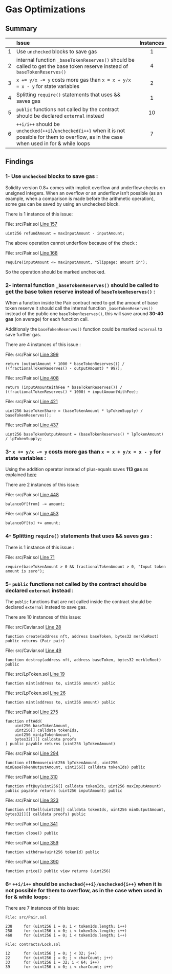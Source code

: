 # Gas Optimizations

## Summary

|               | Issue         | Instances     |
| :-------------: |:-------------|:-------------:|
| 1    | Use `unchecked` blocks to save gas  |  1 |
| 2    | internal function `_baseTokenReserves()` should be called to get the base token reserve instead of `baseTokenReserves()`  |  4 |
| 3    | `x += y/x -= y` costs more gas than `x = x + y/x = x - y` for state variables  |  2 |
| 4    | Splitting `require()` statements that uses && saves gas  |  1 |
| 5    | `public` functions not called by the contract should be declared `external` instead |  10 |
| 6    | `++i/i++` should be `unchecked{++i}`/`unchecked{i++}` when it is not possible for them to overflow, as in the case when used in for & while loops |  7  |


## Findings

### 1- Use `unchecked` blocks to save gas :

Solidity version 0.8+ comes with implicit overflow and underflow checks on unsigned integers. When an overflow or an underflow isn’t possible (as an example, when a comparison is made before the arithmetic operation), some gas can be saved by using an unchecked block.

There is 1 instance of this issue:

File: src/Pair.sol [Line 157](https://github.com/code-423n4/2022-12-caviar/blob/main/src/Pair.sol#L157)
```
uint256 refundAmount = maxInputAmount - inputAmount;
```

The above operation cannot underflow because of the check : 

File: src/Pair.sol [Line 168](https://github.com/code-423n4/2022-12-caviar/blob/main/src/Pair.sol#L168)
```
require(inputAmount <= maxInputAmount, "Slippage: amount in");
```

So the operation should be marked unchecked.

### 2- internal function `_baseTokenReserves()` should be called to get the base token reserve instead of `baseTokenReserves()`  :

When a function inside the Pair contract need to get the amount of base token reserve it should call the internal function `_baseTokenReserves()` instead of the public one `baseTokenReserves()`, this will save around **30-40 gas** (on average) for each function call.

Additionaly the `baseTokenReserves()` function could be marked `external` to save further gas.

There are 4 instances of this issue :

File: src/Pair.sol [Line 399](https://github.com/code-423n4/2022-12-caviar/blob/main/src/Pair.sol#L399)
```
return (outputAmount * 1000 * baseTokenReserves()) / ((fractionalTokenReserves() - outputAmount) * 997);
```

File: src/Pair.sol [Line 408](https://github.com/code-423n4/2022-12-caviar/blob/main/src/Pair.sol#L408)
```
return (inputAmountWithFee * baseTokenReserves()) / ((fractionalTokenReserves() * 1000) + inputAmountWithFee);
```

File: src/Pair.sol [Line 421](https://github.com/code-423n4/2022-12-caviar/blob/main/src/Pair.sol#L421)
```
uint256 baseTokenShare = (baseTokenAmount * lpTokenSupply) / baseTokenReserves();
```

File: src/Pair.sol [Line 437](https://github.com/code-423n4/2022-12-caviar/blob/main/src/Pair.sol#L437)
```
uint256 baseTokenOutputAmount = (baseTokenReserves() * lpTokenAmount) / lpTokenSupply;
```

### 3- `x += y/x -= y` costs more gas than `x = x + y/x = x - y` for state variables :

Using the addition operator instead of plus-equals saves **113 gas** as explained [here](https://gist.github.com/IllIllI000/cbbfb267425b898e5be734d4008d4fe8)

There are 2 instances of this issue:

File: src/Pair.sol [Line 448](https://github.com/code-423n4/2022-12-caviar/blob/main/src/Pair.sol#L448)
```
balanceOf[from] -= amount;
```

File: src/Pair.sol [Line 453](https://github.com/code-423n4/2022-12-caviar/blob/main/src/Pair.sol#L453)
```
balanceOf[to] += amount;
```

### 4- Splitting `require()` statements that uses && saves gas :

There is 1 instance of this issue :

File: src/Pair.sol [Line 71](https://github.com/code-423n4/2022-12-caviar/blob/main/src/Pair.sol#L71)

```
require(baseTokenAmount > 0 && fractionalTokenAmount > 0, "Input token amount is zero");
```

### 5- `public` functions not called by the contract should be declared `external` instead :

The `public` functions that are not called inside the contract should be declared `external` instead to save gas.

There are 10 instances of this issue:

File: src/Caviar.sol [Line 28](https://github.com/code-423n4/2022-12-caviar/blob/main/src/Caviar.sol#L28)
```
function create(address nft, address baseToken, bytes32 merkleRoot) public returns (Pair pair)
```

File: src/Caviar.sol [Line 49](https://github.com/code-423n4/2022-12-caviar/blob/main/src/Caviar.sol#L49)
```
function destroy(address nft, address baseToken, bytes32 merkleRoot) public
```

File: src/LpToken.sol [Line 19](https://github.com/code-423n4/2022-12-caviar/blob/main/src/LpToken.sol#L19)
```
function mint(address to, uint256 amount) public 
```

File: src/LpToken.sol [Line 26](https://github.com/code-423n4/2022-12-caviar/blob/main/src/LpToken.sol#L26)
```
function mint(address to, uint256 amount) public 
```

File: src/Pair.sol [Line 275](https://github.com/code-423n4/2022-12-caviar/blob/0212f9dc3b6a418803dbfacda0e340e059b8aae2/src/Pair.sol#L275-L280)
```
function nftAdd(
    uint256 baseTokenAmount,
    uint256[] calldata tokenIds,
    uint256 minLpTokenAmount,
    bytes32[][] calldata proofs
) public payable returns (uint256 lpTokenAmount)
```

File: src/Pair.sol [Line 294](https://github.com/code-423n4/2022-12-caviar/blob/0212f9dc3b6a418803dbfacda0e340e059b8aae2/src/Pair.sol#L294)
```
function nftRemove(uint256 lpTokenAmount, uint256 minBaseTokenOutputAmount, uint256[] calldata tokenIds) public
```

File: src/Pair.sol [Line 310](https://github.com/code-423n4/2022-12-caviar/blob/0212f9dc3b6a418803dbfacda0e340e059b8aae2/src/Pair.sol#L310)
```
function nftBuy(uint256[] calldata tokenIds, uint256 maxInputAmount) public payable returns (uint256 inputAmount) public 
```

File: src/Pair.sol [Line 323](https://github.com/code-423n4/2022-12-caviar/blob/0212f9dc3b6a418803dbfacda0e340e059b8aae2/src/Pair.sol#L323)
```
function nftSell(uint256[] calldata tokenIds, uint256 minOutputAmount, bytes32[][] calldata proofs) public 
```

File: src/Pair.sol [Line 341](https://github.com/code-423n4/2022-12-caviar/blob/main/src/Pair.sol#L341)
```
function close() public
```

File: src/Pair.sol [Line 359](https://github.com/code-423n4/2022-12-caviar/blob/main/src/Pair.sol#L359)
```
function withdraw(uint256 tokenId) public
```

File: src/Pair.sol [Line 390](https://github.com/code-423n4/2022-12-caviar/blob/main/src/Pair.sol#L390)
```
function price() public view returns (uint256)
```

### 6- `++i/i++` should be `unchecked{++i}/unchecked{i++}` when it is not possible for them to overflow, as in the case when used in for & while loops :

There are 7 instances of this issue:
 
```
File: src/Pair.sol

238     for (uint256 i = 0; i < tokenIds.length; i++)
258     for (uint256 i = 0; i < tokenIds.length; i++)
468     for (uint256 i = 0; i < tokenIds.length; i++)

File: contracts/Lock.sol

12      for (uint256 j = 0; j < 32; j++)
22      for (uint256 j = 0; j < charCount; j++)
33      for (uint256 i = 32; i < 64; i++)
39      for (uint256 i = 0; i < charCount; i++)
```